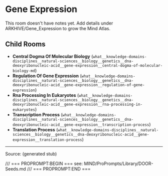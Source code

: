 # Gene Expression

This room doesn't have notes yet. Add details under ARKHIVE/Gene_Expression to grow the Mind Atlas.

## Child Rooms
- **Central Dogma Of Molecular Biology** (`what__knowledge-domains-disciplines__natural-sciences__biology__genetics__dna-deoxyribonucleic-acid__gene-expression__central-dogma-of-molecular-biology-md`)
- **Regulation Of Gene Expression** (`what__knowledge-domains-disciplines__natural-sciences__biology__genetics__dna-deoxyribonucleic-acid__gene-expression__regulation-of-gene-expression`)
- **Rna Processing In Eukaryotes** (`what__knowledge-domains-disciplines__natural-sciences__biology__genetics__dna-deoxyribonucleic-acid__gene-expression__rna-processing-in-eukaryotes`)
- **Transcription Process** (`what__knowledge-domains-disciplines__natural-sciences__biology__genetics__dna-deoxyribonucleic-acid__gene-expression__transcription-process`)
- **Translation Process** (`what__knowledge-domains-disciplines__natural-sciences__biology__genetics__dna-deoxyribonucleic-acid__gene-expression__translation-process`)

---
Source: (generated stub)

/// === PROPROMPT:BEGIN ===
see: MIND/ProPrompts/Library/DOOR-Seeds.md
/// === PROPROMPT:END ===
